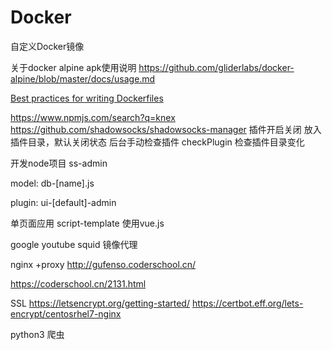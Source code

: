 # Docker

自定义Docker镜像

关于docker alpine apk使用说明
https://github.com/gliderlabs/docker-alpine/blob/master/docs/usage.md


[Best practices for writing Dockerfiles](http://docker.javajs.cc/develop/develop-images/dockerfile_best-practices/)

https://www.npmjs.com/search?q=knex
https://github.com/shadowsocks/shadowsocks-manager
插件开启关闭 放入插件目录，默认关闭状态 后台手动检查插件
checkPlugin 检查插件目录变化

开发node项目 ss-admin

model:  db-[name].js

plugin:
ui-[default]-admin

单页面应用 script-template   使用vue.js



google youtube squid 镜像代理

nginx +proxy
http://gufenso.coderschool.cn/

https://coderschool.cn/2131.html

SSL
https://letsencrypt.org/getting-started/
https://certbot.eff.org/lets-encrypt/centosrhel7-nginx

python3 爬虫